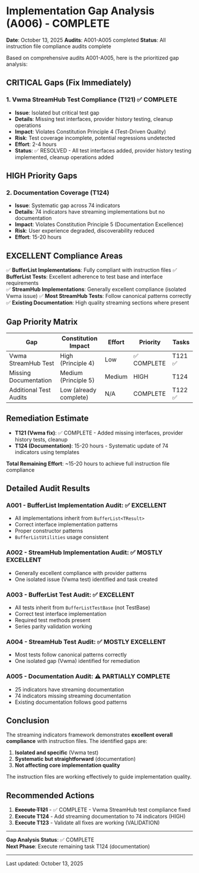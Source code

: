 # Implementation Gap Analysis (A006) - COMPLETE

**Date**: October 13, 2025
**Audits**: A001-A005 completed
**Status**: All instruction file compliance audits complete

Based on comprehensive audits A001-A005, here is the prioritized gap analysis:

## CRITICAL Gaps (Fix Immediately)

### 1. Vwma StreamHub Test Compliance (T121) ✅ COMPLETE

- **Issue**: Isolated but critical test gap
- **Details**: Missing test interfaces, provider history testing, cleanup operations
- **Impact**: Violates Constitution Principle 4 (Test-Driven Quality)
- **Risk**: Test coverage incomplete, potential regressions undetected
- **Effort**: 2-4 hours
- **Status**: ✅ RESOLVED - All test interfaces added, provider history testing implemented, cleanup operations added

## HIGH Priority Gaps

### 2. Documentation Coverage (T124)

- **Issue**: Systematic gap across 74 indicators
- **Details**: 74 indicators have streaming implementations but no documentation
- **Impact**: Violates Constitution Principle 5 (Documentation Excellence)
- **Risk**: User experience degraded, discoverability reduced  
- **Effort**: 15-20 hours

## EXCELLENT Compliance Areas

✅ **BufferList Implementations**: Fully compliant with instruction files
✅ **BufferList Tests**: Excellent adherence to test base and interface requirements  
✅ **StreamHub Implementations**: Generally excellent compliance (isolated Vwma issue)
✅ **Most StreamHub Tests**: Follow canonical patterns correctly
✅ **Existing Documentation**: High quality streaming sections where present

## Gap Priority Matrix

| Gap | Constitution Impact | Effort | Priority | Tasks |
|-----|-------------------|--------|----------|-------|
| Vwma StreamHub Test | High (Principle 4) | Low | ✅ COMPLETE | T121 ✅ |
| Missing Documentation | Medium (Principle 5) | Medium | HIGH | T124 |
| Additional Test Audits | Low (already complete) | N/A | COMPLETE | T122 ✅ |

## Remediation Estimate

- **T121 (Vwma fix)**: ✅ COMPLETE - Added missing interfaces, provider history tests, cleanup
- **T124 (Documentation)**: 15-20 hours - Systematic update of 74 indicators using templates

**Total Remaining Effort**: ~15-20 hours to achieve full instruction file compliance

## Detailed Audit Results

### A001 - BufferList Implementation Audit: ✅ EXCELLENT

- All implementations inherit from `BufferList<TResult>`
- Correct interface implementation patterns
- Proper constructor patterns
- `BufferListUtilities` usage consistent

### A002 - StreamHub Implementation Audit: ✅ MOSTLY EXCELLENT  

- Generally excellent compliance with provider patterns
- One isolated issue (Vwma test) identified and task created

### A003 - BufferList Test Audit: ✅ EXCELLENT

- All tests inherit from `BufferListTestBase` (not TestBase)
- Correct test interface implementation
- Required test methods present
- Series parity validation working

### A004 - StreamHub Test Audit: ✅ MOSTLY EXCELLENT

- Most tests follow canonical patterns correctly
- One isolated gap (Vwma) identified for remediation

### A005 - Documentation Audit: ⚠️ PARTIALLY COMPLETE

- 25 indicators have streaming documentation
- 74 indicators missing streaming documentation
- Existing documentation follows good patterns

## Conclusion

The streaming indicators framework demonstrates **excellent overall compliance** with instruction files. The identified gaps are:

1. **Isolated and specific** (Vwma test)
2. **Systematic but straightforward** (documentation)  
3. **Not affecting core implementation quality**

The instruction files are working effectively to guide implementation quality.

## Recommended Actions

1. **~~Execute T121~~** - ✅ COMPLETE - Vwma StreamHub test compliance fixed
2. **Execute T124** - Add streaming documentation to 74 indicators (HIGH)
3. **Execute T123** - Validate all fixes are working (VALIDATION)

---

**Gap Analysis Status**: ✅ COMPLETE  
**Next Phase**: Execute remaining task T124 (documentation)

---

Last updated: October 13, 2025

